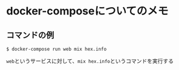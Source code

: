 # docker-composeについてのメモ

## コマンドの例

```
$ docker-compose run web mix hex.info
```

`web`というサービスに対して、`mix hex.info`というコマンドを実行する

